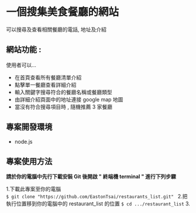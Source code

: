 # 一個搜集美食餐廳的網站    
可以搜尋及查看相關餐廳的電話, 地址及介紹  

## 網站功能 :
使用者可以...
- 在首頁查看所有餐廳清單介紹
- 點擊單一餐廳查看詳細介紹
- 輸入關鍵字搜尋符合的餐廳名稱或餐廳類型
- 由詳細介紹頁面中的地址連接 google map 地圖
- 當沒有符合搜尋項目時 , 隨機推薦 3 家餐廳  

## 專案開發環境
- node.js

## 專案使用方法
**請於你的電腦中先行下載安裝 Git 後開啟 " 終端機 terminal " 進行下列步驟**  

1.下載此專案至你的電腦  
 `$ git clone "https://github.com/EastonTsai/restaurants_list.git" `
2.把執行位置移到你的電腦中的 restaurant_list 的位置
 `$ cd .../restaurant_list`
3.
